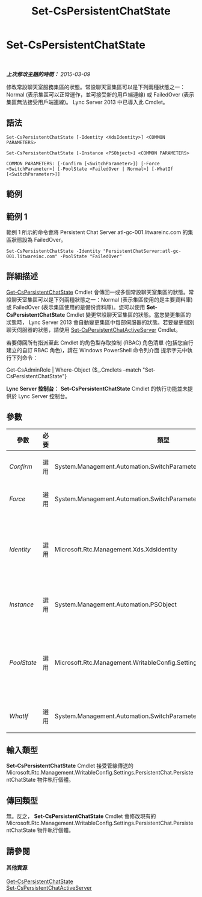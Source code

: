 ﻿---
title: Set-CsPersistentChatState
TOCTitle: Set-CsPersistentChatState
ms:assetid: 9b82fe41-214d-4376-b026-bb1434d04118
ms:mtpsurl: https://technet.microsoft.com/zh-tw/library/JJ205109(v=OCS.15)
ms:contentKeyID: 49291787
ms.date: 08/10/2015
mtps_version: v=OCS.15
ms.translationtype: HT
---

# Set-CsPersistentChatState

 

_**上次修改主題的時間：** 2015-03-09_

修改常設聊天室服務集區的狀態。常設聊天室集區可以是下列兩種狀態之一：Normal (表示集區可以正常運作，並可接受新的用戶端連線) 或 FailedOver (表示集區無法接受用戶端連線)。 Lync Server 2013 中已導入此 Cmdlet。

## 語法

    Set-CsPersistentChatState [-Identity <XdsIdentity>] <COMMON PARAMETERS>

    Set-CsPersistentChatState [-Instance <PSObject>] <COMMON PARAMETERS>

    COMMON PARAMETERS: [-Confirm [<SwitchParameter>]] [-Force <SwitchParameter>] [-PoolState <FailedOver | Normal>] [-WhatIf [<SwitchParameter>]]

## 範例

## 範例 1

範例 1 所示的命令會將 Persistent Chat Server atl-gc-001.litwareinc.com 的集區狀態設為 FailedOver。

    Set-CsPersistentChatState -Identity "PersistentChatServer:atl-gc-001.litwareinc.com" -PoolState "FailedOver"

## 詳細描述

[Get-CsPersistentChatState](get-cspersistentchatstate.md) Cmdlet 會傳回一或多個常設聊天室集區的狀態。常設聊天室集區可以是下列兩種狀態之一：Normal (表示集區使用的是主要資料庫) 或 FailedOver (表示集區使用的是備份資料庫)。您可以使用 **Set-CsPersistentChatState** Cmdlet 變更常設聊天室集區的狀態。當您變更集區的狀態時， Lync Server 2013 會自動變更集區中每部伺服器的狀態。若要變更個別聊天伺服器的狀態，請使用 [Set-CsPersistentChatActiveServer](set-cspersistentchatactiveserver.md) Cmdlet。

若要傳回所有指派至此 Cmdlet 的角色型存取控制 (RBAC) 角色清單 (包括您自行建立的自訂 RBAC 角色)，請在 Windows PowerShell 命令列介面 提示字元中執行下列命令：

Get-CsAdminRole | Where-Object {$\_.Cmdlets –match "Set-CsPersistentChatState"}

**Lync Server 控制台：** **Set-CsPersistentChatState** Cmdlet 的執行功能並未提供於 Lync Server 控制台。

## 參數


<table>
<colgroup>
<col style="width: 25%" />
<col style="width: 25%" />
<col style="width: 25%" />
<col style="width: 25%" />
</colgroup>
<thead>
<tr class="header">
<th>參數</th>
<th>必要</th>
<th>類型</th>
<th>說明</th>
</tr>
</thead>
<tbody>
<tr class="odd">
<td><p><em>Confirm</em></p></td>
<td><p>選用</p></td>
<td><p>System.Management.Automation.SwitchParameter</p></td>
<td><p>在執行命令前先提示確認。</p></td>
</tr>
<tr class="even">
<td><p><em>Force</em></p></td>
<td><p>選用</p></td>
<td><p>System.Management.Automation.SwitchParameter</p></td>
<td><p>隱藏執行命令時可能發生的非嚴重錯誤訊息。</p></td>
</tr>
<tr class="odd">
<td><p><em>Identity</em></p></td>
<td><p>選用</p></td>
<td><p>Microsoft.Rtc.Management.Xds.XdsIdentity</p></td>
<td><p>套用新服務狀態之常設聊天室集區的服務識別。例如：</p>
<p>-Identity PersistentChatServer:atl-persistentchat-001.litwareinc.com</p></td>
</tr>
<tr class="even">
<td><p><em>Instance</em></p></td>
<td><p>選用</p></td>
<td><p>System.Management.Automation.PSObject</p></td>
<td><p>允許您將物件參考傳遞給 Cmdlet，而非設定個別的參數值。</p></td>
</tr>
<tr class="odd">
<td><p><em>PoolState</em></p></td>
<td><p>選用</p></td>
<td><p>Microsoft.Rtc.Management.WritableConfig.Settings.PersistentChat.PoolState</p></td>
<td><p>常設聊天室集區的目前狀態。有效值為：</p>
<p>* Normal</p>
<p>* FailedOver</p>
<p>預設值為 Normal。</p></td>
</tr>
<tr class="even">
<td><p><em>WhatIf</em></p></td>
<td><p>選用</p></td>
<td><p>System.Management.Automation.SwitchParameter</p></td>
<td><p>說明執行命令時若不實際執行命令的後果。</p></td>
</tr>
</tbody>
</table>


## 輸入類型

**Set-CsPersistentChatState** Cmdlet 接受管線傳送的 Microsoft.Rtc.Management.WritableConfig.Settings.PersistentChat.PersistentChatState 物件執行個體。

## 傳回類型

無。反之， **Set-CsPersistentChatState** Cmdlet 會修改現有的 Microsoft.Rtc.Management.WritableConfig.Settings.PersistentChat.PersistentChatState 物件執行個體。

## 請參閱

#### 其他資源

[Get-CsPersistentChatState](get-cspersistentchatstate.md)  
[Set-CsPersistentChatActiveServer](set-cspersistentchatactiveserver.md)

